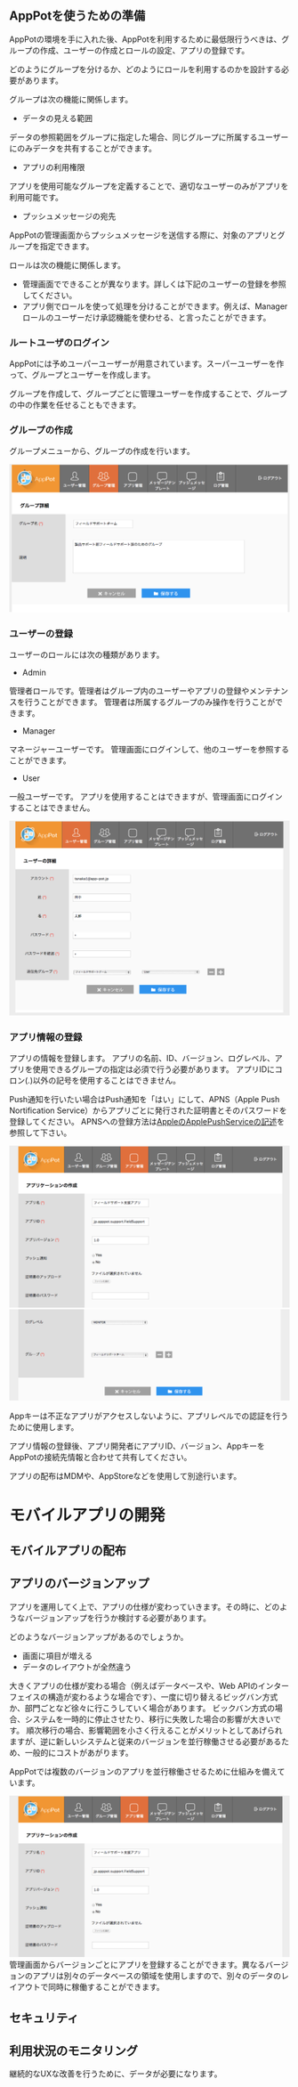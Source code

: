 ## AppPotを使うための準備
AppPotの環境を手に入れた後、AppPotを利用するために最低限行うべきは、グループの作成、ユーザーの作成とロールの設定、アプリの登録です。

どのようにグループを分けるか、どのようにロールを利用するのかを設計する必要があります。

グループは次の機能に関係します。

+ データの見える範囲

データの参照範囲をグループに指定した場合、同じグループに所属するユーザーにのみデータを共有することができます。

+ アプリの利用権限

アプリを使用可能なグループを定義することで、適切なユーザーのみがアプリを利用可能です。

+ プッシュメッセージの宛先

AppPotの管理画面からプッシュメッセージを送信する際に、対象のアプリとグループを指定できます。


ロールは次の機能に関係します。

+ 管理画面でできることが異なります。詳しくは下記のユーザーの登録を参照してください。
+ アプリ側でロールを使って処理を分けることができます。例えば、Managerロールのユーザーだけ承認機能を使わせる、と言ったことができます。 


### ルートユーザのログイン
AppPotには予めユーパーユーザーが用意されています。スーパーユーザーを作って、グループとユーザーを作成します。

グループを作成して、グループごとに管理ユーザーを作成することで、グループの中の作業を任せることもできます。


### グループの作成
グループメニューから、グループの作成を行います。

![make_group](./admin_images/make_group.png)



### ユーザーの登録

ユーザーのロールには次の種類があります。

+  Admin

管理者ロールです。管理者はグループ内のユーザーやアプリの登録やメンテナンスを行うことができます。
管理者は所属するグループのみ操作を行うことができます。

+  Manager

マネージャーユーザーです。
管理画面にログインして、他のユーザーを参照することができます。


+  User

一般ユーザーです。
アプリを使用することはできますが、管理画面にログインすることはできません。

![make_user](admin_images/make_user.png)


### アプリ情報の登録
アプリの情報を登録します。
アプリの名前、ID、バージョン、ログレベル、アプリを使用できるグループの指定は必須で行う必要があります。
アプリIDにコロン(.)以外の記号を使用することはできません。

Push通知を行いたい場合はPush通知を「はい」にして、APNS（Apple Push Nortification Service）からアプリごとに発行された証明書とそのパスワードを登録してください。
APNSへの登録方法は[AppleのApplePushServiceの記述](https://developer.apple.com/library/ios/documentation/NetworkingInternet/Conceptual/RemoteNotificationsPG/Chapters/ApplePushService.html)を参照して下さい。

![register_app](admin_images/register_app1.png)
![register_app](admin_images/register_app2.png)


Appキーは不正なアプリがアクセスしないように、アプリレベルでの認証を行うために使用します。

アプリ情報の登録後、アプリ開発者にアプリID、バージョン、AppキーをAppPotの接続先情報と合わせて共有してください。

アプリの配布はMDMや、AppStoreなどを使用して別途行います。



# モバイルアプリの開発

## モバイルアプリの配布
## アプリのバージョンアップ
アプリを運用してく上で、アプリの仕様が変わっていきます。その時に、どのようなバージョンアップを行うか検討する必要があります。

どのようなバージョンアップがあるのでしょうか。

+ 画面に項目が増える
+ データのレイアウトが全然違う

大きくアプリの仕様が変わる場合（例えばデータベースや、Web APIのインターフェイスの構造が変わるような場合です）、一度に切り替えるビッグバン方式か、部門ごとなど徐々に行こうしていく場合があります。
ビックバン方式の場合、システムを一時的に停止させたり、移行に失敗した場合の影響が大きいです。
順次移行の場合、影響範囲を小さく行えることがメリットとしてあげられますが、逆に新しいシステムと従来のバージョンを並行稼働させる必要があるため、一般的にコストがあがります。

AppPotでは複数のバージョンのアプリを並行稼働させるために仕組みを備えています。

![register_app](admin_images/register_app1.png)
管理画面からバージョンごとにアプリを登録することができます。異なるバージョンのアプリは別々のデータベースの領域を使用しますので、別々のデータのレイアウトで同時に稼働することができます。

## セキュリティ

## 利用状況のモニタリング

継続的なUXな改善を行うために、データが必要になります。



